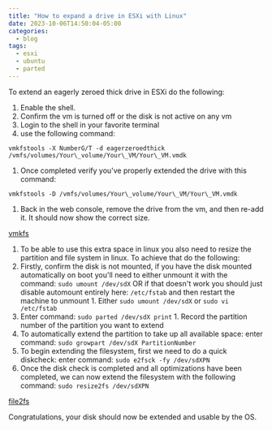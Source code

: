 ```yaml
---
title: "How to expand a drive in ESXi with Linux"
date: 2023-10-06T14:50:04-05:00
categories:
  - blog
tags:
  - esxi
  - ubuntu
  - parted
---
```


To extend an eagerly zeroed thick drive in ESXi do the following:

1. Enable the shell.
2. Confirm the vm is turned off or the disk is not active on any vm
3. Login to the shell in your favorite terminal
4. use the following command:

`vmkfstools -X NumberG/T -d eagerzeroedthick /vmfs/volumes/Your\_volume/Your\_VM/Your\_VM.vmdk`

1. Once completed verify you've properly extended the drive with this command:

`vmkfstools -D /vmfs/volumes/Your\_volume/Your\_VM/Your\_VM.vmdk`

1. Back in the web console, remove the drive from the vm, and then re-add it. It should now show the correct size.

[vmkfs](Source)

1. To be able to use this extra space in linux you also need to resize the partition and file system in linux. To achieve that do the following:
  1. Firstly, confirm the disk is not mounted, if you have the disk mounted automatically on boot you'll need to either unmount it with the command: `sudo umount /dev/sdX` OR if that doesn't work you should just disable automount entirely here: `/etc/fstab` and then restart the machine to unmount
    1. Either `sudo umount /dev/sdX` or `sudo vi /etc/fstab`
  2. Enter command: `sudo parted /dev/sdX print`
    1. Record the partition number of the partition you want to extend
  3. To automatically extend the partition to take up all available space: enter command: `sudo growpart /dev/sdX PartitionNumber`
  4. To begin extending the filesystem, first we need to do a quick diskcheck: enter command: `sudo e2fsck -fy /dev/sdXPN`
  5. Once the disk check is completed and all optimizations have been completed, we can now extend the filesystem with the following command: `sudo resize2fs /dev/sdXPN`
  
[file2fs](Source)

Congratulations, your disk should now be extended and usable by the OS.

[vmkfs]: https://tutoexpress.com/index.php/vmware-extend-an-eager-zeroed-thick-disk-keeping-its-format/
[file2fs]: https://access.redhat.com/articles/1196353